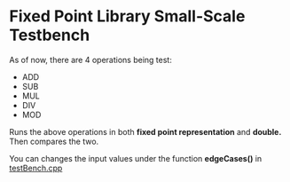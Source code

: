 Fixed Point Library Small-Scale Testbench
===================

As of now, there are 4 operations being test: 
- ADD
- SUB
- MUL
- DIV
- MOD

Runs the above operations in both <b>fixed point representation</b> and <b>double.</b> Then compares the two. 

You can changes the input values under the function <b>edgeCases()</b> in [testBench.cpp](./testBench.cpp)
